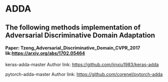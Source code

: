 # ADDA

## The following methods implementation of Adversarial Discriminative Domain Adaptation 
#### Paper: Tzeng_Adversarial_Discriminative_Domain_CVPR_2017 lik:https://arxiv.org/abs/1702.05464
keras-adda-master   Author link: https://github.com/jinxiu1983/keras-adda

pytorch-adda-master Author link: https://github.com/corenel/pytorch-adda
